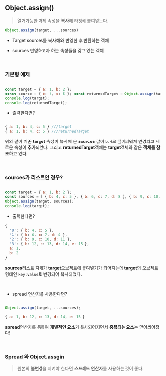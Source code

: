 ## Object.assign()
> 열거가능한 자체 속성을 **복사**해 타겟에 붙여넣는다. 

```js
Object.assign(target, ...sources)
```

- Target 
 sources를 복사해와 반영한 후 반환하는 객체
 
- sources
	반영하고자 하는 속성들을 갖고 있는 객체
    
    
<br>

### 기본형 예제

```js

const target = { a: 1, b: 2 }; 
const source = { b: 4, c: 5 }; const returnedTarget = Object.assign(target, source); 
console.log(target); 
console.log(returnedTarget);


```


- 출력한다면?

```js

{ a: 1, b: 4, c: 5 } ///target
{ a: 1, b: 4, c: 5 } ///returnedTarget
```

위와 같이 기존 **target** 속성이 복사해 온 **sources** 값이 `b:4`로 덮어씌워져 변경되고 새로운 속성이 **추가**되었다.
그리고 **returnedTarget**객체는 **target**객체와 같은 **객체를 참조**하고 있다. 


<br>

### sources가 리스트인 경우?

```js

const target = { a: 1, b: 2 }; 
const sources = [ { b: 4, c: 5 }, { b: 6, c: 7, d: 8 }, { b: 9, c: 10, d: 11 }, { b: 12, c: 13, d: 14, e: 15 }, ]; 
Object.assign(target, sources); 
console.log(target);

```


- 출력한다면?

```js
{
  '0': { b: 4, c: 5 },
  '1': { b: 6, c: 7, d: 8 },
  '2': { b: 9, c: 10, d: 11 },
  '3': { b: 12, c: 13, d: 14, e: 15 },
  a: 1,
  b: 2
}
```

**sources**리스트 자체가 **target**오브젝트에 붙여넣기가 되어지는데 **target**의 오브젝트 형태인 `key:value`로 변경되어 복사되었다. 

<br>

- spread 연산자를 사용한다면?

```js

Object.assign(target, ...sources); 

{ a: 1, b: 12, c: 13, d: 14, e: 15 }
```

**spread**연산자를 통하여 **개별적인 요소**가 복사되어지면서 **중복되는 요소**는 덮어씌어졌다!


<br>

### Spread 와 Object.assgin

> 원본의 **불변성**을 지켜야 한다면 **스프레드 연산자**를 사용하는 것이 좋다. 
